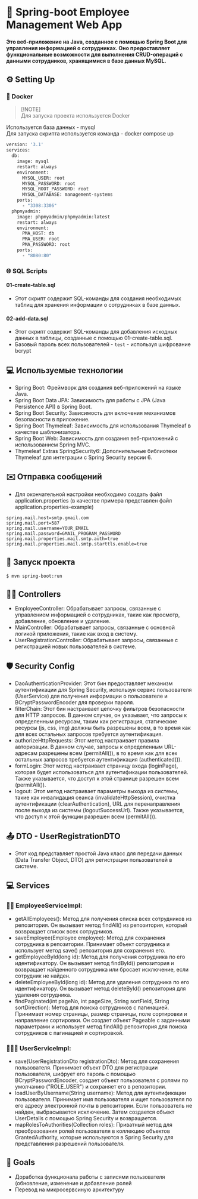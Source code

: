 #  📌  Spring-boot Employee Management Web App

#### Это веб-приложение на Java, созданное с помощью Spring Boot для управления информацией о сотрудниках. Оно предоставляет функциональные возможности для выполнения CRUD-операций с данными сотрудников, хранящимися в базе данных MySQL.

## ⚙️ Setting Up

### 🐳 Docker
> [!NOTE]<br>
> Для запуска проекта используется Docker<br>

Используется база данных - mysql<br>
Для запуска скрипта используется команда - docker compose up

```dockerfile
version: '3.1'
services:
  db:
    image: mysql
    restart: always
    environment:
      MYSQL_USER: root
      MYSQL_PASSWORD: root
      MYSQL_ROOT_PASSWORD: root
      MYSQL_DATABASE: management-systems
    ports:
      - "3308:3306"
  phpmyadmin:
    image: phpmyadmin/phpmyadmin:latest
    restart: always
    environment:
      PMA_HOST: db
      PMA_USER: root
      PMA_PASSWORD: root
    ports:
      - "8080:80"
```
### 🌐 SQL Scripts

#### 01-create-table.sql
 - Этот скрипт содержит SQL-команды для создания необходимых таблиц для хранения информации о сотрудниках в базе данных.

#### 02-add-data.sql
- Этот скрипт содержит SQL-команды для добавления исходных данных в таблицы, созданные с помощью 01-create-table.sql.
- Базовый пароль всех пользователей - `test` - используя шифрование bcrypt

## ‍💻 Используемые технологии
- Spring Boot: Фреймворк для создания веб-приложений на языке Java.
- Spring Boot Data JPA: Зависимость для работы с JPA (Java Persistence API) в Spring Boot.
- Spring Boot Security: Зависимость для включения механизмов безопасности в приложение.
- Spring Boot Thymeleaf: Зависимость для использования Thymeleaf в качестве шаблонизатора.
- Spring Boot Web: Зависимость для создания веб-приложений с использованием Spring MVC.
- Thymeleaf Extras SpringSecurity6: Дополнительные библиотеки Thymeleaf для интеграции с Spring Security версии 6.

## ✉️ Отправка сообщений
- Для окончательной настройки необходимо создать файл application.properties (в качестве примера представлен файл application.properties-example)
```properties
spring.mail.host=smtp.gmail.com
spring.mail.port=587
spring.mail.username=YOUR_EMAIL
spring.mail.password=GMAIL_PROGRAM_PASSWORD
spring.mail.properties.mail.smtp.auth=true
spring.mail.properties.mail.smtp.starttls.enable=true
```
## 🚀 Запуск проекта
```
$ mvn spring-boot:run
```

## 👩‍💻 Controllers
- EmployeeController: Обрабатывает запросы, связанные с управлением информацией о сотрудниках, такие как просмотр, добавление, обновление и удаление.
- MainController: Обрабатывает запросы, связанные с основной логикой приложения, такие как вход в систему.
- UserRegistrationController: Обрабатывает запросы, связанные с регистрацией новых пользователей в системе.

## 🛡️ Security Config
- DaoAuthenticationProvider: Этот бин предоставляет механизм аутентификации для Spring Security, используя сервис пользователя (UserService) для получения информации о пользователе и BCryptPasswordEncoder для проверки пароля.
- filterChain: Этот бин настраивает цепочку фильтров безопасности для HTTP запросов. В данном случае, он указывает, что запросы к определенным ресурсам, таким как регистрация, статические ресурсы (js, css, img) должны быть разрешены всем, в то время как для всех остальных запросов требуется аутентификация.
- authorizeHttpRequests: Этот метод настраивает правила авторизации. В данном случае, запросы к определенным URL-адресам разрешены всем (permitAll()), в то время как для всех остальных запросов требуется аутентификация (authenticated()).
- formLogin: Этот метод настраивает страницу входа (loginPage), которая будет использоваться для аутентификации пользователей. Также указывается, что доступ к этой странице разрешен всем (permitAll()).
- logout: Этот метод настраивает параметры выхода из системы, такие как инвалидация сеанса (invalidateHttpSession), очистка аутентификации (clearAuthentication), URL для перенаправления после выхода из системы (logoutSuccessUrl). Также указывается, что доступ к этой функции разрешен всем (permitAll()).

## 📤 DTO - UserRegistrationDTO
- Этот код представляет простой Java класс для передачи данных (Data Transfer Object, DTO) для регистрации пользователей в системе. 

## 💻 Services
### 👨‍💼 EmployeeServiceImpl:
- getAllEmployees(): Метод для получения списка всех сотрудников из репозитория. Он вызывает метод findAll() из репозитория, который возвращает список всех сотрудников.
- saveEmployee(Employee employee): Метод для сохранения сотрудника в репозитории. Принимает объект сотрудника и использует метод save() репозитория для сохранения его.
- getEmployeeById(long id): Метод для получения сотрудника по его идентификатору. Он вызывает метод findById() репозитория и возвращает найденного сотрудника или бросает исключение, если сотрудник не найден.
- deleteEmployeeById(long id): Метод для удаления сотрудника по его идентификатору. Он вызывает метод deleteById() репозитория для удаления сотрудника.
- findPaginated(int pageNo, int pageSize, String sortField, String sortDirection): Метод для поиска сотрудников с пагинацией. Принимает номер страницы, размер страницы, поле сортировки и направление сортировки. Он создает объект Pageable с заданными параметрами и использует метод findAll() репозитория для поиска сотрудников с пагинацией и сортировкой.
### 🧑🏻‍💻 UserServiceImpl:
- save(UserRegistrationDto registrationDto): Метод для сохранения пользователя. Принимает объект DTO для регистрации пользователя, шифрует его пароль с помощью BCryptPasswordEncoder, создает объект пользователя с ролями по умолчанию ("ROLE_USER") и сохраняет его в репозитории.
- loadUserByUsername(String username): Метод для аутентификации пользователя. Принимает имя пользователя и ищет пользователя по его адресу электронной почты в репозитории. Если пользователь не найден, выбрасывается исключение. Затем создается объект UserDetails с помощью Spring Security и возвращается.
- mapRolesToAuthorities(Collection<Role> roles): Приватный метод для преобразования ролей пользователя в коллекцию объектов GrantedAuthority, которые используются в Spring Security для представления разрешений пользователя.

## 🎯 Goals 
- Доработка функционала работы с записями пользователя (обновление, изменение и добавление ролей
- Перевод на микросервсиную архитектуру